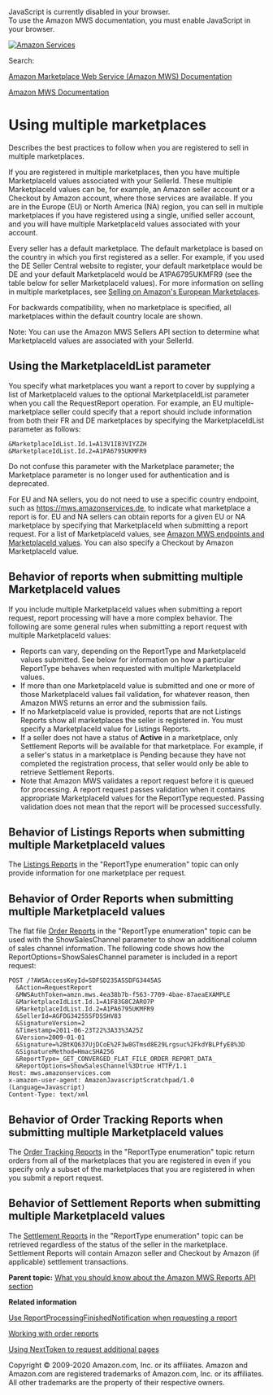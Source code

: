 <div id="MWSDX_noscript">

JavaScript is currently disabled in your browser.  
To use the Amazon MWS documentation, you must enable JavaScript in your
browser.

</div>

<div id="MWSDX_divtop">

[![Amazon
Services](https://images-na.ssl-images-amazon.com/images/G/08/mwsportal/fr_FR/amazonservices.gif "Amazon Services")](http://services.amazon.fr)

<div id="MWSDX_search">

<span id="MWSDX_searchlbl">Search:</span>

</div>

  
<span id="MWSDX_titlebar">[Amazon Marketplace Web Service (Amazon MWS)
Documentation](https://developer.amazonservices.fr/gp/mws/docs.html)</span>

</div>

<div id="MWSDX_divbottom">

<div id="MWSDX_divleft">

<div id="MWSDX_toc">

</div>

</div>

<div id="MWSDX_divright">

<div id="MWSDX_content">

<span id="MWSDX_breadcrumbs">[Amazon MWS
Documentation](https://developer.amazonservices.fr/gp/mws/docs.html)</span>

<div id="reports_using_multiple_marketplaces" class="nested0">

# Using multiple marketplaces

<div class="body">

Describes the best practices to follow when you are registered to sell
in multiple marketplaces.

If you are registered in multiple marketplaces, then you have multiple
<span class="keyword parmname">MarketplaceId</span> values associated
with your <span class="keyword parmname">SellerId</span>. These multiple
<span class="keyword parmname">MarketplaceId</span> values can be, for
example, an Amazon seller account or a <span class="ph">Checkout by
Amazon</span> account, where those services are available. If you are in
the Europe (EU) or North America (NA) region, you can sell in multiple
marketplaces if you have registered using a single, unified seller
account, and you will have multiple <span
class="keyword parmname">MarketplaceId</span> values associated with
your account.

Every seller has a default marketplace. The default marketplace is based
on the country in which you first registered as a seller. For example,
if you used the DE Seller Central website to register, your default
marketplace would be DE and your default <span
class="keyword parmname">MarketplaceId</span> would be A1PA6795UKMFR9
(see the table below for seller <span
class="keyword parmname">MarketplaceId</span> values). For more
information on selling in multiple marketplaces, see
<a href="https://sellercentral-europe.amazon.com/gp/help/200671260" class="xref">Selling on Amazon's European Marketplaces</a>.

For backwards compatibility, when no marketplace is specified, all
marketplaces within the default country locale are shown.

<div class="note note">

<span class="notetitle">Note:</span> You can use the <span
class="ph">Amazon MWS</span> <span class="ph">Sellers API section</span>
to determine what <span class="keyword parmname">MarketplaceId</span>
values are associated with your <span
class="keyword parmname">SellerId</span>.

</div>

<div class="section">

## Using the <span class="keyword parmname">MarketplaceIdList</span> parameter

You specify what marketplaces you want a report to cover by supplying a
list of <span class="keyword parmname">MarketplaceId</span> values to
the optional <span class="keyword parmname">MarketplaceIdList</span>
parameter when you call the <span
class="keyword apiname">RequestReport</span> operation. For example, an
EU multiple-marketplace seller could specify that a report should
include information from both their FR and DE marketplaces by specifying
the <span class="keyword parmname">MarketplaceIdList</span> parameter as
follows:

``` pre
&MarketplaceIdList.Id.1=A13V1IB3VIYZZH
&MarketplaceIdList.Id.2=A1PA6795UKMFR9
```

Do not confuse this parameter with the <span
class="keyword parmname">Marketplace</span> parameter; the <span
class="keyword parmname">Marketplace</span> parameter is no longer used
for authentication and is deprecated.

For EU and NA sellers, you do not need to use a specific country
endpoint, such as https://mws.amazonservices.de, to indicate what
marketplace a report is for. EU and NA sellers can obtain reports for a
given EU or NA marketplace by specifying that <span
class="keyword parmname">MarketplaceId</span> when submitting a report
request. For a list of <span
class="keyword parmname">MarketplaceId</span> values, see
<a href="../dev_guide/DG_Endpoints.md" class="xref">Amazon MWS endpoints and MarketplaceId values</a>.
You can also specify a <span class="ph">Checkout by Amazon</span> <span
class="keyword parmname">MarketplaceId</span> value.

</div>

<div class="section">

## Behavior of reports when submitting multiple <span class="keyword parmname">MarketplaceId</span> values

If you include multiple <span
class="keyword parmname">MarketplaceId</span> values when submitting a
report request, report processing will have a more complex behavior. The
following are some general rules when submitting a report request with
multiple <span class="keyword parmname">MarketplaceId</span> values:

-   Reports can vary, depending on the <span
    class="keyword apiname">ReportType</span> and <span
    class="keyword parmname">MarketplaceId</span> values submitted. See
    below for information on how a particular <span
    class="keyword apiname">ReportType</span> behaves when requested
    with multiple <span class="keyword parmname">MarketplaceId</span>
    values.
-   If more than one <span class="keyword parmname">MarketplaceId</span>
    value is submitted and one or more of those <span
    class="keyword parmname">MarketplaceId</span> values fail
    validation, for whatever reason, then <span class="ph">Amazon
    MWS</span> returns an error and the submission fails.
-   If no <span class="keyword parmname">MarketplaceId</span> value is
    provided, reports that are not Listings Reports show all
    marketplaces the seller is registered in. You must specify a <span
    class="keyword parmname">MarketplaceId</span> value for Listings
    Reports.
-   If a seller does not have a status of **Active** in a marketplace,
    only Settlement Reports will be available for that marketplace. For
    example, if a seller's status in a marketplace is Pending because
    they have not completed the registration process, that seller would
    only be able to retrieve Settlement Reports.
-   Note that <span class="ph">Amazon MWS</span> validates a report
    request before it is queued for processing. A report request passes
    validation when it contains appropriate <span
    class="keyword parmname">MarketplaceId</span> values for the <span
    class="keyword apiname">ReportType</span> requested. Passing
    validation does not mean that the report will be processed
    successfully.

</div>

<div class="section">

## Behavior of Listings Reports when submitting multiple <span class="keyword parmname">MarketplaceId</span> values

The
<a href="Reports_ReportType.md#ReportTypeCategories__ListingsReports" class="xref">Listings Reports</a>
in the "ReportType enumeration" topic can only provide information for
one marketplace per request.

</div>

<div class="section">

## Behavior of Order Reports when submitting multiple <span class="keyword parmname">MarketplaceId</span> values

The flat file
<a href="Reports_ReportType.md#ReportTypeCategories__OrderReports" class="xref">Order Reports</a>
in the "ReportType enumeration" topic can be used with the <span
class="keyword parmname">ShowSalesChannel</span> parameter to show an
additional column of sales channel information. The following code shows
how the <span
class="keyword parmname">ReportOptions=ShowSalesChannel</span> parameter
is included in a report request:

``` pre
POST /?AWSAccessKeyId=SDFSD235ASSDFG3445AS
  &Action=RequestReport
  &MWSAuthToken=amzn.mws.4ea38b7b-f563-7709-4bae-87aeaEXAMPLE
  &MarketplaceIdList.Id.1=A1F83G8C2ARO7P
  &MarketplaceIdList.Id.2=A1PA6795UKMFR9
  &SellerId=AGFDG34255SFDSSHV83
  &SignatureVersion=2
  &Timestamp=2011-06-23T22%3A33%3A25Z
  &Version=2009-01-01
  &Signature=%2BtKQ637UjDCoE%2F3w8GTmsd8E29Lrgsuc%2FkdYBLPfyE8%3D
  &SignatureMethod=HmacSHA256
  &ReportType=_GET_CONVERGED_FLAT_FILE_ORDER_REPORT_DATA_
  &ReportOptions=ShowSalesChannel%3Dtrue HTTP/1.1
Host: mws.amazonservices.com
x-amazon-user-agent: AmazonJavascriptScratchpad/1.0 (Language=Javascript)
Content-Type: text/xml
```

</div>

<div class="section">

## Behavior of Order Tracking Reports when submitting multiple <span class="keyword parmname">MarketplaceId</span> values

The
<a href="Reports_ReportType.md#ReportTypeCategories__OrderTrackingReports" class="xref">Order Tracking Reports</a>
in the "ReportType enumeration" topic return orders from all of the
marketplaces that you are registered in even if you specify only a
subset of the marketplaces that you are registered in when you submit a
report request.

</div>

<div class="section">

## Behavior of Settlement Reports when submitting multiple <span class="keyword parmname">MarketplaceId</span> values

The
<a href="Reports_ReportType.md#ReportTypeCategories__SettlementReports" class="xref">Settlement Reports</a>
in the "ReportType enumeration" topic can be retrieved regardless of the
status of the seller in the marketplace. Settlement Reports will contain
Amazon seller and <span class="ph">Checkout by Amazon</span> (if
applicable) settlement transactions.

</div>

</div>

<div class="related-links">

<div class="familylinks">

<div class="parentlink">

**Parent topic:**
<a href="../reports/Reports_Overview.md" class="link">What you should know about the Amazon MWS Reports API section</a>

</div>

</div>

<div class="relinfo">

**Related information**  

<div>

<a href="../reports/Reports_UseReportProcessingFinished.md" class="link">Use ReportProcessingFinishedNotification when requesting a report</a>

</div>

<div>

<a href="../reports/Reports_WorkingWithOrderReports.md" class="link" title="Describes how to schedule and manage order reports.">Working with order reports</a>

</div>

<div>

<a href="../reports/Reports_UsingNextToken.md" class="link" title="Describes how to use the NextToken to receive more response elements than the maximum number of response elements allowed by an operation.">Using NextToken to request additional pages</a>

</div>

</div>

</div>

</div>

<div id="MWSDX_footer">

Copyright © 2009-2020 Amazon.com, Inc. or its affiliates. Amazon and
Amazon.com are registered trademarks of Amazon.com, Inc. or its
affiliates. All other trademarks are the property of their respective
owners.

</div>

</div>

</div>

<div style="clear: both;">

</div>

</div>
